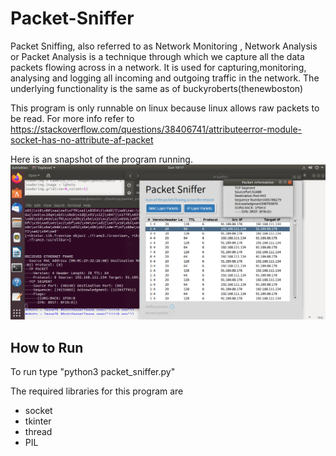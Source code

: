 # Packet-Sniffer
Packet Sniffing, also referred to as Network Monitoring , Network Analysis or Packet Analysis is a technique through which we capture all the data packets flowing across in a network. It is used for capturing,monitoring, analysing and logging all incoming and outgoing traffic in the network.
The underlying functionality is the same as of buckyroberts(thenewboston)

This program is only runnable on linux because linux allows raw packets to be read. For more info refer to 
https://stackoverflow.com/questions/38406741/attributeerror-module-socket-has-no-attribute-af-packet

Here is an snapshot of the program running.
![Drag Racing](ss.png)

## How to Run
To run type "python3 packet_sniffer.py"

The required libraries for this program are
- socket
- tkinter
- thread
- PIL
